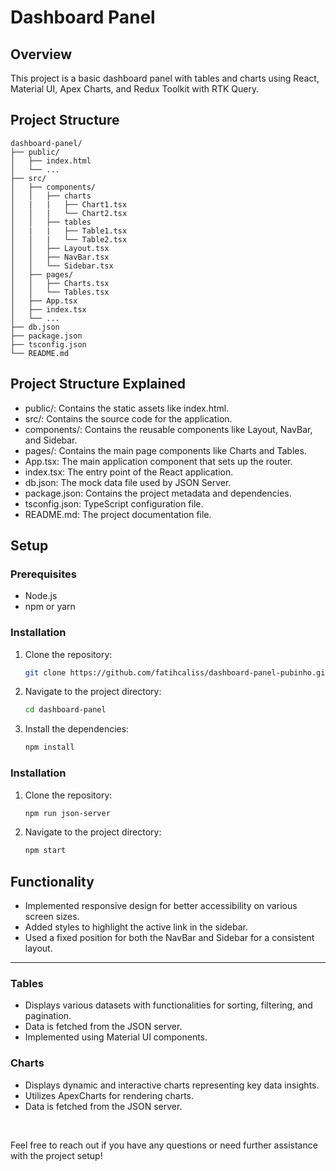 # Dashboard Panel

## Overview

This project is a basic dashboard panel with tables and charts using React, Material UI, Apex Charts, and Redux Toolkit with RTK Query.

## Project Structure

```plaintext
dashboard-panel/
├── public/
│   ├── index.html
│   └── ...
├── src/
│   ├── components/
│   │   ├── charts
│   |   |   ├── Chart1.tsx
│   │   |   └── Chart2.tsx
│   │   ├── tables
│   |   |   ├── Table1.tsx
│   │   |   └── Table2.tsx
│   │   ├── Layout.tsx
│   │   ├── NavBar.tsx
│   │   └── Sidebar.tsx
│   ├── pages/
│   │   ├── Charts.tsx
│   │   └── Tables.tsx
│   ├── App.tsx
│   ├── index.tsx
│   └── ...
├── db.json
├── package.json
├── tsconfig.json
└── README.md
```

## Project Structure Explained

- public/: Contains the static assets like index.html.
- src/: Contains the source code for the application.
- components/: Contains the reusable components like Layout, NavBar, and Sidebar.
- pages/: Contains the main page components like Charts and Tables.
- App.tsx: The main application component that sets up the router.
- index.tsx: The entry point of the React application.
- db.json: The mock data file used by JSON Server.
- package.json: Contains the project metadata and dependencies.
- tsconfig.json: TypeScript configuration file.
- README.md: The project documentation file.

## Setup

### Prerequisites

- Node.js
- npm or yarn

### Installation

1. Clone the repository:
   ```bash
   git clone https://github.com/fatihcaliss/dashboard-panel-pubinho.git
   ```
2. Navigate to the project directory:
   ```bash
   cd dashboard-panel
   ```
3. Install the dependencies:
   ```bash
   npm install
   ```

### Installation

1. Clone the repository:
   ```bash
   npm run json-server
   ```
2. Navigate to the project directory:
   ```bash
   npm start
   ```

## Functionality

- Implemented responsive design for better accessibility on various screen sizes.
- Added styles to highlight the active link in the sidebar.
- Used a fixed position for both the NavBar and Sidebar for a consistent layout.
<hr/>

### Tables

- Displays various datasets with functionalities for sorting, filtering, and pagination.
- Data is fetched from the JSON server.
- Implemented using Material UI components.

### Charts

- Displays dynamic and interactive charts representing key data insights.
- Utilizes ApexCharts for rendering charts.
- Data is fetched from the JSON server.

<br/>

Feel free to reach out if you have any questions or need further assistance with the project setup!

